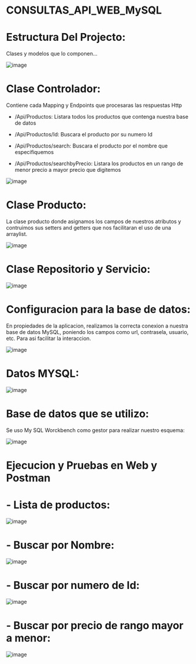 # CONSULTAS_API_WEB_MySQL

# Estructura Del Projecto:

Clases y modelos que lo componen...

![image](https://github.com/user-attachments/assets/2d3da781-e63d-47d2-a5ae-903826268244)



# Clase Controlador:

Contiene cada Mapping y Endpoints que procesaras las respuestas Http

- /Api/Productos: Listara todos los productos que contenga nuestra base de datos

- /Api/Productos/Id: Buscara el producto por su numero Id

- /Api/Productos/search: Buscara el producto por el nombre que especifiquemos

- /Api/Productos/searchbyPrecio: Listara los productos en un rango de menor precio a mayor precio que digitemos


![image](https://github.com/user-attachments/assets/1c00e2dc-9edc-49a9-9c13-6df7c1286850)




# Clase Producto:

La clase producto donde asignamos los campos de nuestros atributos y contruimos sus setters and getters que nos facilitaran el uso de una arraylist.


![image](https://github.com/user-attachments/assets/53c5436b-5c73-4aff-a50f-4386b901d431)




# Clase Repositorio y Servicio:


![image](https://github.com/user-attachments/assets/879b9d37-b64a-4dad-82f8-9300621ffe52)






# Configuracion para la base de datos:

En propiedades de la aplicacion, realizamos la correcta conexion a nuestra base de datos MySQL, poniendo los campos como url, contrasela, usuario, etc. Para asi facilitar la interaccion.

![image](https://github.com/user-attachments/assets/44b55769-98b6-426a-9076-19890b430e6b)


# Datos MYSQL:


![image](https://github.com/user-attachments/assets/70603bb4-5af8-45d9-98a5-4779d65f33ae)





# Base de datos que se utilizo:

Se uso My SQL Worckbench como gestor para realizar nuestro esquema:


![image](https://github.com/user-attachments/assets/933ccda4-72cc-4426-bf82-93c29c2c8bba)







# Ejecucion y Pruebas en Web y Postman

# - Lista de productos:


![image](https://github.com/user-attachments/assets/d777fc56-fae5-4fdc-9b46-852426427133)



# - Buscar por Nombre:


![image](https://github.com/user-attachments/assets/0ed376b6-7786-4d3e-bbfe-e0716236b97c)



# - Buscar por numero de Id:


![image](https://github.com/user-attachments/assets/e9b4f24d-8db6-401d-be92-8c69a9d66624)



# - Buscar por precio de rango mayor a menor:


![image](https://github.com/user-attachments/assets/3ea3ab7d-a0b6-4e56-904f-b06037b0e4ab)


